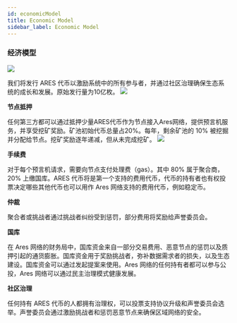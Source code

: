 ```yaml
---
id: economicModel
title: Economic Model
sidebar_label: Economic Model
---
```


### 经济模型

![](assets/build/economic.jpg)

我们将发行 ARES 代币以激励系统中的所有参与者，并通过社区治理确保生态系统的成长和发展。原始发行量为10亿枚。
![](assets/build/7.png)

**节点抵押**

任何第三方都可以通过抵押少量ARES代币作为节点接入Ares网络，提供预言机服务，并享受挖矿奖励。矿池初始代币总量占20%。每年，剩余矿池的 10% 被挖掘并分配给节点。挖矿奖励逐年递减，但从未完成挖矿。
![](assets/build/8.png)

**手续费**

对于每个预言机请求，需要向节点支付处理费（gas）。其中 80% 属于聚合商，20% 上缴国库。ARES 代币将是第一个支持的费用代币，代币的持有者也有权投票决定哪些其他代币也可以用作 Ares 网络支持的费用代币，例如稳定币。

**仲裁**

聚合者或挑战者通过挑战者纠纷受到惩罚，部分费用将奖励给声誉委员会。

**国库**

在 Ares 网络的财务局中，国库资金来自一部分交易费用、恶意节点的惩罚以及质押引起的通货膨胀。国库资金用于奖励挑战者，弥补数据需求者的损失，以及生态建设。国库资金可以通过发起提案来使用。Ares 网络的任何持有者都可以参与公投，Ares 网络可以通过民主治理模式健康发展。

**社区治理**

任何持有 ARES 代币的人都拥有治理权，可以投票支持协议升级和声誉委员会选举。声誉委员会通过激励挑战者和惩罚恶意节点来确保区域网络的安全。
